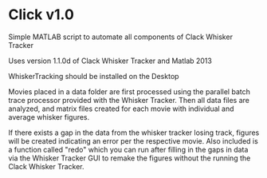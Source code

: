# Click v1.0
Simple MATLAB script to automate all components of Clack Whisker Tracker

Uses version 1.1.0d of Clack Whisker Tracker and Matlab 2013

WhiskerTracking should be installed on the Desktop

Movies placed in a data folder are first processed using the parallel batch trace processor provided with the Whisker Tracker.
Then all data files are analyzed, and matrix files created for each movie with individual and average whisker figures.

If there exists a gap in the data from the whisker tracker losing track, figures will be created indicating an error per the respective movie. Also included is a function called "redo" which you can run after filling in the gaps in data via the Whisker Tracker GUI to remake the figures without the running the Clack Whisker Tracker.
